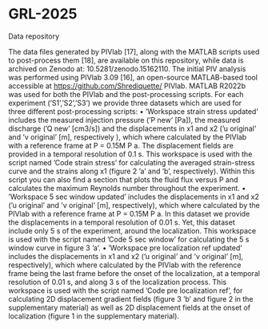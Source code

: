 # GRL-2025
Data repository

The data files generated by PIVlab [17], along with the MATLAB scripts used to post-process them [18], are available on this repository, while data is archived on Zenodo at: 10.5281/zenodo.15162110. The initial PIV analysis was performed using PIVlab 3.09 [16], an open-source MATLAB-based tool accessible at https://github.com/Shrediquette/ PIVlab. MATLAB R2022b was used for both the PIVlab and the post-processing scripts. For each experiment (’S1’,’S2’,’S3’) we provide three datasets which are used for three different post-processing scripts:
• ’Workspace strain stress updated’ includes the measured injection pressure (’P new’ [Pa]), the measured
discharge (’Q new’ [cm3/s]) and the displacements in x1 and x2 (’u original’ and ’v original’ [m], respectively ), which where calculated by the PIVlab with a reference frame at P = 0.15M P a. The displacement fields are provided in a temporal resolution of 0.1 s. This workspace is used with the script named ’Code strain stress’ for calculating the averaged strain-stress curve and the strains along x1 (figure 2 ’a’ and ’b’, respectively). Within this script you can also find a section that plots the fluid flux versus P and calculates the maximum Reynolds number throughout the experiment.
• ’Workspace 5 sec window updated’ includes the displacements in x1 and x2 (’u original’ and ’v original’ [m], respectively), which where calculated by the PIVlab with a reference frame at P = 0.15M P a. In this dataset we provide the displacements in a temporal resolution of 0.01 s. Yet, this dataset include only 5 s of the experiment, around the localization. This workspace is used with the script named ’Code 5 sec window’ for calculating the 5 s window curve in figure 3 ’a’.
• ’Workspace pre localization ref updated’ includes the displacements in x1 and x2 (’u original’ and ’v original’ [m], respectively), which where calculated by the PIVlab with the reference frame being the last frame before the onset of the localization, at a temporal resolution of 0.01 s, and along 3 s of the localization process. This workspace is used with the script named ’Code pre localization ref’, for calculating 2D displacement gradient fields (figure 3 ’b’ and figure 2 in the supplementary material) as well as 2D displacement fields at the onset of localization (figure 1 in the supplementary material).

